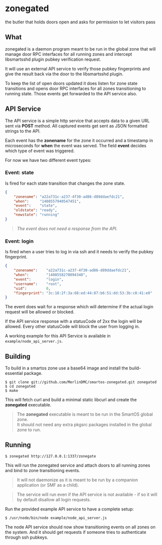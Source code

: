 # zonegated

the butler that holds doors open and asks for permission to let visitors pass

## What

zonegated is a daemon program meant to be run in the global zone that will manage door RPC interfaces for all running zones and intercept libsmartsshd plugin pubkey verification request.

It will use an external API service to verify those pubkey fingerprints and give the result back via the door to the libsmartsshd plugin.

To keep the list of open doors updated it does listen for zone state transitions and opens door RPC interfaces for all zones transitioning to running state.
Those events get forwarded to the API service also.

## API Service

The API service is a simple http service that accepts data to a given URL sent via **POST** method.
All captured events get sent as JSON formatted strings to the API.

Each event has the **zonename** for the zone it occurred and a timestamp in microseconds for **when** the event was served.
The field **event** decides which type of event was triggered.

For now we have two different event types:

### Event: state

Is fired for each state transition that changes the zone state.

```json
{
	"zonename": "a22a731c-a237-4f30-ad86-d89ddaefdc21",
	"when":     "1408557940547451",
	"event":    "state",
	"oldstate": "ready",
	"newstate": "running"
}
```

> *The event does not need a response from the API.*

### Event: login

Is fired when a user tries to log in via ssh and it needs to verify the pubkey fingerprint.

```json
{
	"zonename":    "a22a731c-a237-4f30-ad86-d89ddaefdc21",
	"when":        "1408558270094340",
	"event":       "login",
	"username":    "root",
	"uid":         0,
	"fingerprint": "3c:18:2f:3a:68:ed:44:87:b6:51:dd:53:3b:c0:41:e0"
}
```

The event does wait for a response which will determine if the actual login request will be allowed or blocked.

If the API service response with a statusCode of 2xx the login will be allowed. Every other statusCode will block the user from logging in.

A working example for this API Service is available in `example/node_api_server.js`.

## Building

To build in a smartos zone use a base64 image and install the build-essential package.

	$ git clone git://github.com/MerlinDMC/smartos-zonegated.git zonegated
	$ cd zonegated
	$ make

This will fetch curl and build a minimal static libcurl and create the **zonegated** executable.

> The **zonegated** executable is meant to be run in the SmartOS global zone.  
> It should not need any extra pkgsrc packages installed in the global zone to run.

## Running

	$ zonegated http://127.0.0.1:1337/zonegate

This will run the zonegated service and attach doors to all running zones and bind to zone transitioning events.
> It will not daemonize as it is meant to be run by a companion application (or SMF as a child).

> The service will run even if the API service is not available - if so it will by default disallow all login requests.

Run the provided example API service to have a complete setup:

	$ /usr/node/bin/node example/node_api_server.js

The node API service should now show transitioning events on all zones on the system. And it should get requests if someone tries to authenticate through ssh pubkeys.
